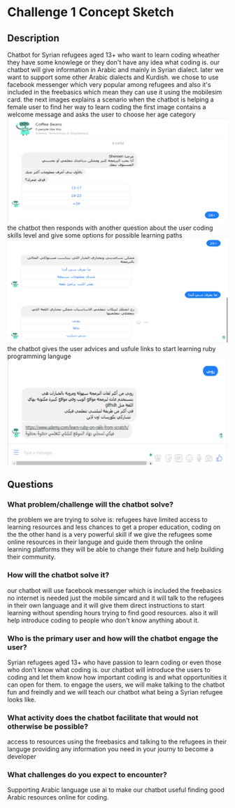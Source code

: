 # Challenge 1 Concept Sketch

## Description

Chatbot for Syrian refugees aged 13+ who want to learn coding wheather they have some knowlege or they don't have any idea what coding is.
our chatbot will give information in Arabic and mainly in Syrian dialect. later we want to support some other Arabic dialects and Kurdish.
we chose to use facebook messenger which very popular among refugees and also it's included in the freebasics which mean they can use it using the mobilesim card.
the next images explains a scenario when the chatbot is helping a female user to find her way to learn coding
the first image contains a welcome message and asks the user to choose her age category
![alt text](1.png)
the chatbot then responds with another question about the user coding skills level and give some options for possible learning paths
![alt text](2.png)
the chatbot gives the user advices and usfule links to start learning ruby programming languge 
![alt text](3.png)





## Questions

### What problem/challenge will the chatbot solve? 

the problem we are trying to solve is: refugees have limited access to learning resources and less chances to get a proper education, coding on the the other hand is a very powerful skill if we give the refugees some online resources in their languge and guide them through the online learning platforms they will be able to change their future and help building their community.

### How will the chatbot solve it? 

our chatbot will use facebook messenger which is included the freebasics no internet is needed just the mobile simcard and it will talk to the refugees in their own language and it will give them direct instructions to start learning without spending hours trying to find good resources. also it will help introduce coding to people who don't know anything about it.

### Who is the primary user and how will the chatbot engage the user?

Syrian refugees aged 13+ who have passion to learn coding or even those who don't know what coding is. our chatbot will introduce the users to coding and let them know how important coding is and what opportunities it can open for them. to engage the users, we will make talking to the chatbot  fun and freindly and we will teach our chatbot what  being a Syrian refugee looks like.

### What activity does the chatbot facilitate that would not otherwise be possible? 

access to resources using the freebasics and talking to the refugees in their languge providing any information you need in your journy to become a developer

### What challenges do you expect to encounter?

Supporting Arabic language
use ai to make our chatbot useful
finding good Arabic resources online for coding.
